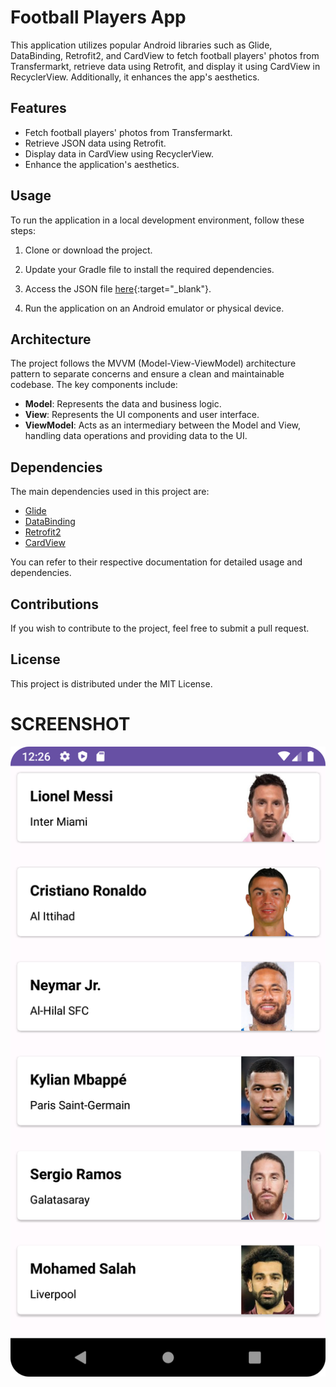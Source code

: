 # Football Players App

This application utilizes popular Android libraries such as Glide, DataBinding, Retrofit2, and CardView to fetch football players' photos from Transfermarkt, retrieve data using Retrofit, and display it using CardView in RecyclerView. Additionally, it enhances the app's aesthetics.

## Features

- Fetch football players' photos from Transfermarkt.
- Retrieve JSON data using Retrofit.
- Display data in CardView using RecyclerView.
- Enhance the application's aesthetics.

## Usage

To run the application in a local development environment, follow these steps:

1. Clone or download the project.
2. Update your Gradle file to install the required dependencies.
3.  Access the JSON file [here](https://raw.githubusercontent.com/baranselklnc/fakejson/master/fakeapiFootball.json){:target="_blank"}.

4. Run the application on an Android emulator or physical device.


## Architecture

The project follows the MVVM (Model-View-ViewModel) architecture pattern to separate concerns and ensure a clean and maintainable codebase. The key components include:

- **Model**: Represents the data and business logic.
- **View**: Represents the UI components and user interface.
- **ViewModel**: Acts as an intermediary between the Model and View, handling data operations and providing data to the UI.

## Dependencies

The main dependencies used in this project are:

- [Glide](https://github.com/bumptech/glide)
- [DataBinding](https://developer.android.com/topic/libraries/data-binding)
- [Retrofit2](https://square.github.io/retrofit/)
- [CardView](https://developer.android.com/guide/topics/ui/layout/cardview)

You can refer to their respective documentation for detailed usage and dependencies.




## Contributions

If you wish to contribute to the project, feel free to submit a pull request. 

## License

This project is distributed under the MIT License. 

# SCREENSHOT

![App Screenshot](Screenshot_20230904_032639.png)

